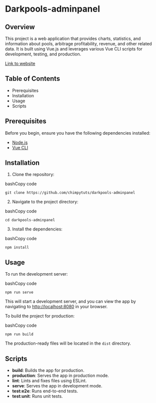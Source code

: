 # Darkpools-adminpanel

## Overview

This project is a web application that provides charts, statistics, and information about pools, arbitrage profitability, revenue, and other related data. It is built using Vue.js and leverages various Vue CLI scripts for development, testing, and production.

[Link to website](https://darkpools-adminpanel.vercel.app/dashboard)

## Table of Contents

- Prerequisites
- Installation
- Usage
- Scripts

## Prerequisites

Before you begin, ensure you have the following dependencies installed:

- [Node.js](https://nodejs.org/)
- [Vue CLI](https://cli.vuejs.org/)

## Installation

1. Clone the repository:

bashCopy code

`git clone https://github.com/chimpytuts/darkpools-adminpanel`

2. Navigate to the project directory:

bashCopy code

`cd darkpools-adminpanel`

3. Install the dependencies:

bashCopy code

`npm install`

## Usage

To run the development server:

bashCopy code

`npm run serve`

This will start a development server, and you can view the app by navigating to [http://localhost:8080](http://localhost:8080/) in your browser.

To build the project for production:

bashCopy code

`npm run build`

The production-ready files will be located in the `dist` directory.

## Scripts

- **build**: Builds the app for production.
- **production**: Serves the app in production mode.
- **lint**: Lints and fixes files using ESLint.
- **serve**: Serves the app in development mode.
- **test:e2e**: Runs end-to-end tests.
- **test:unit**: Runs unit tests.
